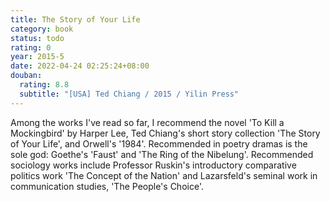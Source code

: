 ```yaml
---
title: The Story of Your Life
category: book
status: todo
rating: 0
year: 2015-5
date: 2022-04-24 02:25:24+08:00
douban:
  rating: 8.8
  subtitle: "[USA] Ted Chiang / 2015 / Yilin Press"
---
```


Among the works I've read so far, I recommend the novel 'To Kill a Mockingbird' by Harper Lee, Ted Chiang's short story collection 'The Story of Your Life', and Orwell's '1984'. Recommended in poetry dramas is the sole god: Goethe's 'Faust' and 'The Ring of the Nibelung'. Recommended sociology works include Professor Ruskin's introductory comparative politics work 'The Concept of the Nation' and Lazarsfeld's seminal work in communication studies, 'The People's Choice'.
